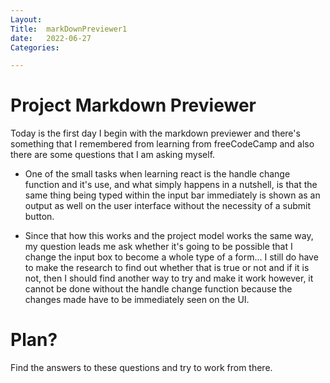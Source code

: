 ```yaml
---
Layout:
Title:  markDownPreviewer1
date:   2022-06-27
Categories:

---
```


# Project Markdown Previewer
Today is the first day I begin with the markdown previewer and there's something that I remembered from learning from freeCodeCamp and also there are some questions that I am asking myself.

- One of the small tasks when learning react is the handle change function and it's use, and what simply happens in a nutshell, is that the same thing being typed within the input bar immediately is shown as an output as well on the user interface without the necessity of a submit button.

- Since that how this works and the project model works the same way, my question leads me ask whether it's going to be possible that I change the input box to become a whole type of a form... I still do have to make the research to find out whether that is true or not and if it is not, then I should find another way to try and make it work however, it cannot be done without the handle change function because the changes made have to be immediately seen on the UI.

# Plan?
Find the answers to these questions and try to work from there.
